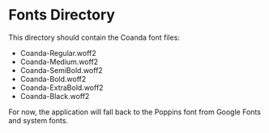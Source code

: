 # Fonts Directory

This directory should contain the Coanda font files:

- Coanda-Regular.woff2
- Coanda-Medium.woff2
- Coanda-SemiBold.woff2
- Coanda-Bold.woff2
- Coanda-ExtraBold.woff2
- Coanda-Black.woff2

For now, the application will fall back to the Poppins font from Google Fonts and system fonts.